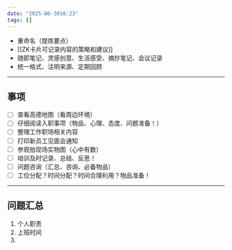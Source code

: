 ```yaml
---
date: "2025-06-3016:23"
tags: []
---
```

- 重命名（提炼要点）
- [[ZK卡片可记录内容的策略和建议]]
- 随即笔记、灵感创意、生活感受、摘抄笔记、会议记录
- 统一格式、注明来源、定期回顾
---
## 事项 
- [ ] 查看高德地图（看周边环境）
- [ ] 仔细阅读入职事项（物品、心理、态度、问题准备！）
- [ ] 整理工作职场相关内容 
- [ ] 打印新员工见面会通知 
- [ ] 参观拍现场实物图（心中有数）
- [ ] 培训及时记录、总结、反思！
- [ ] 问题咨询（汇总、咨询、必备物品）
- [ ] 工位分配？时间分配？时间合理利用？物品准备！

---
## 问题汇总 
1. 个人职责
2. 上班时间 
3. 
